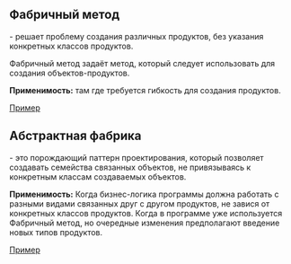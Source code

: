 <h2>Фабричный метод</h2> - решает проблему создания различных продуктов, 
без указания конкретных классов продуктов.

Фабричный метод задаёт метод, который следует использовать для создания объектов-продуктов.

**Применимость:** там где требуется гибкость для создания продуктов.

<a href='https://github.com/isys35/hints/blob/master/patterns/codes/factory_method.py'>Пример</a>



<h2>Абстрактная фабрика</h2> - это порождающий паттерн проектирования, который позволяет создавать семейства связанных 
объектов, не привязываясь к конкретным классам создаваемых объектов.

**Применимость:** Когда бизнес-логика программы должна работать с разными видами связанных друг с другом продуктов, не завися от конкретных классов продуктов.
Когда в программе уже используется Фабричный метод, но очередные изменения предполагают введение новых типов продуктов.

<a href='https://github.com/isys35/hints/blob/master/patterns/codes/abstract_factory.py'>Пример</a>